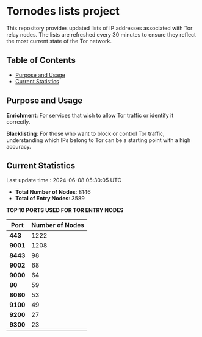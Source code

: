 # Tornodes lists project

This repository provides updated lists of IP addresses associated with Tor relay nodes. The lists are refreshed every 30 minutes to ensure they reflect the most current state of the Tor network.

## Table of Contents

- [Purpose and Usage](#purpose-and-usage)
- [Current Statistics](#current-statistics)


## Purpose and Usage

**Enrichment**: For services that wish to allow Tor traffic or identify it correctly.

**Blacklisting**: For those who want to block or control Tor traffic, understanding which IPs belong to Tor can be a starting point with a high accuracy.

## Current Statistics

Last update time : 2024-06-08 05:30:05 UTC

- **Total Number of Nodes**: 8146
- **Total of Entry Nodes**: 3589

**TOP 10 PORTS USED FOR TOR ENTRY NODES**

| **Port** | **Number of Nodes** |
|------|-----------------|
| **443**   | 1222  |
| **9001**   | 1208  |
| **8443**   | 98  |
| **9002**   | 68  |
| **9000**   | 64  |
| **80**   | 59  |
| **8080**   | 53  |
| **9100**   | 49  |
| **9200**   | 27  |
| **9300**   | 23  |

